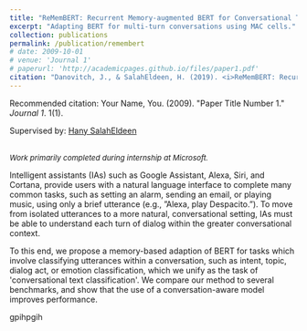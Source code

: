 ```yaml
---
title: "ReMemBERT: Recurrent Memory-augmented BERT for Conversational Text Classification"
excerpt: "Adapting BERT for multi-turn conversations using MAC cells."
collection: publications
permalink: /publication/remembert
# date: 2009-10-01
# venue: 'Journal 1'
# paperurl: 'http://academicpages.github.io/files/paper1.pdf'
citation: "Danovitch, J., & SalahEldeen, H. (2019). <i>ReMemBERT: Recurrent Memory-Augmented BERT for Conversational Text Classification.</i> Submitted to ACL 2020, Seattle, USA."
---
```


Recommended citation: Your Name, You. (2009). "Paper Title Number 1." <i>Journal 1</i>. 1(1).

Supervised by: [Hany SalahEldeen](https://scholar.google.com/citations?user=XpmZBggAAAAJ&hl=en)

<br/> <i style='font-size: small'>Work primarily completed during internship at Microsoft.</i>

Intelligent assistants (IAs) such as Google Assistant, Alexa, Siri, and Cortana, provide users with a natural language interface to complete many common tasks, such as setting an alarm, sending an email, or playing music, using only a brief utterance  (e.g., ”Alexa, play Despacito.”). To move from isolated utterances to a more natural, conversational setting, IAs must be able to understand each turn of dialog within the greater conversational context.

 To this end, we propose a memory-based adaption of BERT for tasks which involve classifying utterances within a conversation, such as intent, topic, dialog act, or emotion classification, which we unify as the task of 'conversational text classification'. We compare our method to several benchmarks, and show that the use of a conversation-aware model improves performance.

gpihpgih